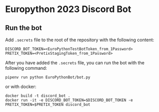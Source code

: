 # Europython 2023 Discord Bot

## Run the bot
Add `.secrets` file to the root of the repository with the following content:

```shell
DISCORD_BOT_TOKEN=<EuroPythonTestBotToken_from_1Password>
PRETIX_TOKEN=<PretixStagingToken_from_1Password>
````
After you have added the `.secrets` file, you can run the bot with the following command:
```shell
pipenv run python EuroPythonBot/bot.py
```
or with docker:
```shell
docker build -t discord_bot .
docker run -it -e DISCORD_BOT_TOKEN=$DISCORD_BOT_TOKEN -e PRETIX_TOKEN=$PRETIX_TOKEN discord_bot
```
